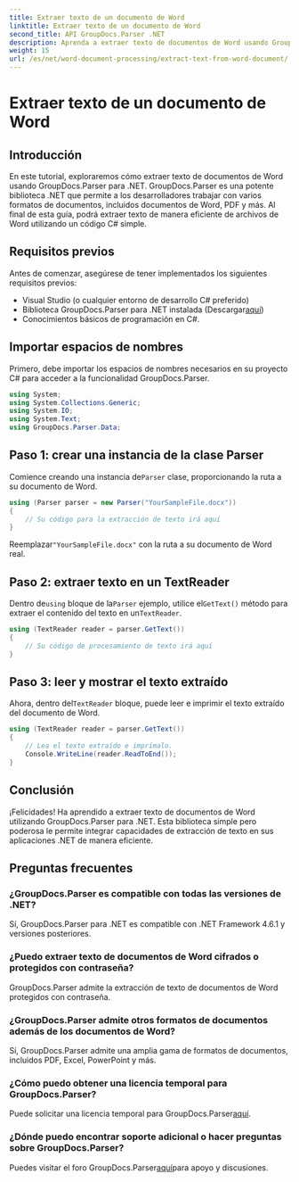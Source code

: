 ```yaml
---
title: Extraer texto de un documento de Word
linktitle: Extraer texto de un documento de Word
second_title: API GroupDocs.Parser .NET
description: Aprenda a extraer texto de documentos de Word usando GroupDocs.Parser para .NET. Guía paso a paso con ejemplos de código.
weight: 15
url: /es/net/word-document-processing/extract-text-from-word-document/
---
```


# Extraer texto de un documento de Word

## Introducción
En este tutorial, exploraremos cómo extraer texto de documentos de Word usando GroupDocs.Parser para .NET. GroupDocs.Parser es una potente biblioteca .NET que permite a los desarrolladores trabajar con varios formatos de documentos, incluidos documentos de Word, PDF y más. Al final de esta guía, podrá extraer texto de manera eficiente de archivos de Word utilizando un código C# simple.
## Requisitos previos
Antes de comenzar, asegúrese de tener implementados los siguientes requisitos previos:
- Visual Studio (o cualquier entorno de desarrollo C# preferido)
- Biblioteca GroupDocs.Parser para .NET instalada (Descargar[aquí](https://releases.groupdocs.com/parser/net/))
- Conocimientos básicos de programación en C#.

## Importar espacios de nombres
Primero, debe importar los espacios de nombres necesarios en su proyecto C# para acceder a la funcionalidad GroupDocs.Parser.
```csharp
using System;
using System.Collections.Generic;
using System.IO;
using System.Text;
using GroupDocs.Parser.Data;
```
## Paso 1: crear una instancia de la clase Parser
 Comience creando una instancia de`Parser` clase, proporcionando la ruta a su documento de Word.
```csharp
using (Parser parser = new Parser("YourSampleFile.docx"))
{
    // Su código para la extracción de texto irá aquí
}
```
 Reemplazar`"YourSampleFile.docx"` con la ruta a su documento de Word real.
## Paso 2: extraer texto en un TextReader
 Dentro de`using` bloque de la`Parser` ejemplo, utilice el`GetText()` método para extraer el contenido del texto en un`TextReader`.
```csharp
using (TextReader reader = parser.GetText())
{
    // Su código de procesamiento de texto irá aquí
}
```
## Paso 3: leer y mostrar el texto extraído
 Ahora, dentro del`TextReader` bloque, puede leer e imprimir el texto extraído del documento de Word.
```csharp
using (TextReader reader = parser.GetText())
{
    // Lea el texto extraído e imprímalo.
    Console.WriteLine(reader.ReadToEnd());
}
```

## Conclusión
¡Felicidades! Ha aprendido a extraer texto de documentos de Word utilizando GroupDocs.Parser para .NET. Esta biblioteca simple pero poderosa le permite integrar capacidades de extracción de texto en sus aplicaciones .NET de manera eficiente.

## Preguntas frecuentes
### ¿GroupDocs.Parser es compatible con todas las versiones de .NET?
Sí, GroupDocs.Parser para .NET es compatible con .NET Framework 4.6.1 y versiones posteriores.
### ¿Puedo extraer texto de documentos de Word cifrados o protegidos con contraseña?
GroupDocs.Parser admite la extracción de texto de documentos de Word protegidos con contraseña.
### ¿GroupDocs.Parser admite otros formatos de documentos además de los documentos de Word?
Sí, GroupDocs.Parser admite una amplia gama de formatos de documentos, incluidos PDF, Excel, PowerPoint y más.
### ¿Cómo puedo obtener una licencia temporal para GroupDocs.Parser?
 Puede solicitar una licencia temporal para GroupDocs.Parser[aquí](https://purchase.groupdocs.com/temporary-license/).
### ¿Dónde puedo encontrar soporte adicional o hacer preguntas sobre GroupDocs.Parser?
 Puedes visitar el foro GroupDocs.Parser[aquí](https://forum.groupdocs.com/c/parser/17)para apoyo y discusiones.